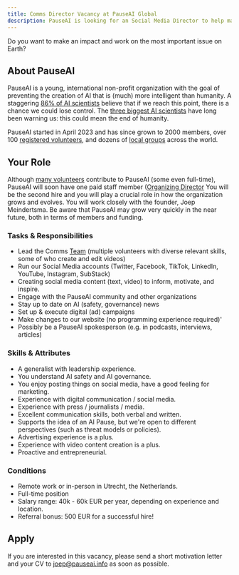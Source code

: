```yaml
---
title: Comms Director Vacancy at PauseAI Global
description: PauseAI is looking for an Social Media Director to help manage the organization and support local groups.
---
```


Do you want to make an impact and work on the most important issue on Earth?

## About PauseAI

PauseAI is a young, international non-profit organization with the goal of preventing the creation of AI that is (much) more intelligent than humanity.
A staggering [86% of AI scientists](https://wiki.aiimpacts.org/ai_timelines/predictions_of_human-level_ai_timelines/ai_timeline_surveys/2023_expert_survey_on_progress_in_ai) believe that if we reach this point, there is a chance we could lose control.
The [three biggest AI scientists](https://twitter.com/PauseAI/status/1734641804245455017) have long been warning us: this could mean the end of humanity.

PauseAI started in April 2023 and has since grown to 2000 members, over 100 [registered volunteers](/people), and dozens of [local groups](/communities) across the world.

## Your Role

Although [many volunteers](/people) contribute to PauseAI (some even full-time), PauseAI will soon have one paid staff member ([Organizing Director](/2024-vacancy-organizing-director)
You will be the second hire and you will play a crucial role in how the organization grows and evolves.
You will work closely with the founder, Joep Meindertsma.
Be aware that PauseAI may grow very quickly in the near future, both in terms of members and funding.

### Tasks & Responsibilities

- Lead the Comms [Team](/teams) (multiple volunteers with diverse relevant skills, some of who create and edit videos)
- Run our Social Media accounts (Twitter, Facebook, TikTok, LinkedIn, YouTube, Instagram, SubStack)
- Creating social media content (text, video) to inform, motivate, and inspire.
- Engage with the PauseAI community and other organizations
- Stay up to date on AI (safety, governance) news
- Set up & execute digital (ad) campaigns
- Make changes to our website (no programming experience required)'
- Possibly be a PauseAI spokesperson (e.g. in podcasts, interviews, articles)

### Skills & Attributes

- A generalist with leadership experience.
- You understand AI safety and AI governance.
- You enjoy posting things on social media, have a good feeling for marketing.
- Experience with digital communication / social media.
- Experience with press / journalists / media.
- Excellent communication skills, both verbal and written.
- Supports the idea of an AI Pause, but we're open to different perspectives (such as threat models or policies).
- Advertising experience is a plus.
- Experience with video content creation is a plus.
- Proactive and entrepreneurial.

### Conditions

- Remote work or in-person in Utrecht, the Netherlands.
- Full-time position
- Salary range: 40k - 60k EUR per year, depending on experience and location.
- Referral bonus: 500 EUR for a successful hire!

## Apply

If you are interested in this vacancy, please send a short motivation letter and your CV to [joep@pauseai.info](mailto:joep@pauseai.info) as soon as possible.
